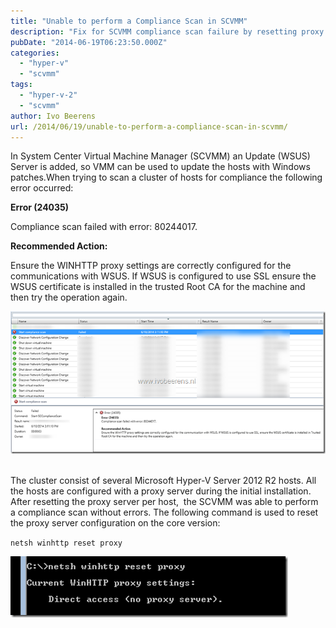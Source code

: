 ```yaml
---
title: "Unable to perform a Compliance Scan in SCVMM"
description: "Fix for SCVMM compliance scan failure by resetting proxy server configuration."
pubDate: "2014-06-19T06:23:50.000Z"
categories: 
  - "hyper-v"
  - "scvmm"
tags: 
  - "hyper-v-2"
  - "scvmm"
author: Ivo Beerens
url: /2014/06/19/unable-to-perform-a-compliance-scan-in-scvmm/
---
```


In System Center Virtual Machine Manager (SCVMM) an Update (WSUS) Server is added, so VMM can be used to update the hosts with Windows patches.When trying to scan a cluster of hosts for compliance the following error occurred:

**Error (24035)**

Compliance scan failed with error: 80244017.

**Recommended Action:**

Ensure the WINHTTP proxy settings are correctly configured for the communications with WSUS. If WSUS is configured to use SSL ensure the WSUS certificate is installed in the trusted Root CA for the machine and then try the operation again.

[![image](images/image_thumb3.png "image")](images/image3.png) 

The cluster consist of several Microsoft Hyper-V Server 2012 R2 hosts. All the hosts are configured with a proxy server during the initial installation. After resetting the proxy server per host,  the SCVMM was able to perform a compliance scan without errors. The following command is used to reset the proxy server configuration on the core version:

`netsh winhttp reset proxy`

[![image](images/image4_thumb.png "image")](images/image4.png)